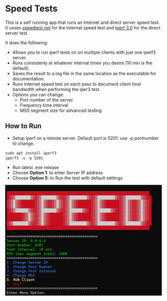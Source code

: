# Speed Tests

This is a self running app that runs an Internet and direct server speed test. 
It usses [speedtest.net](https://www.speedtest.net/) for the Internet speed test and [Iperf 3.0](https://iperf.fr/iperf-download.php) for the direct server test.

It does the following:
- Allows you to run iperf tests on on multiple clients with just one iperf3 server.
- Runs consistenly at whatever interval times you desire (10 min is the default).
- Saves the result to a log file in the same location as the executable for documentation.
- Runs Internet speed test on each pass to document client host bandwidth when performing the iper3 test.
- Options you can change: 
    - Port number of the server
    - Frequency time interval
    - MSS segment size for advanced testing

## How to Run
- Setup iperf on a remote server. Default port is 5201. use *-p portnumber* to change.
```
sudo apt install iperf3
iperf3 -s -p 5201
```

- Run latest .exe release
- Choose **Option 1**: to enter Server IP address
- Choose **Option 5**: to Run the test with default settings

![Menu](readme.png)